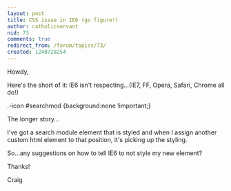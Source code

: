 ```yaml
---
layout: post
title: CSS issue in IE6 (go figure!)
author: catholicservant
nid: 73
comments: true
redirect_from: /forum/topics/73/
created: 1248728254
---
```

<p>Howdy,</p>
<p>Here's the short of it: IE6 isn't respecting...(IE7, FF, Opera, Safari, Chrome all do!)</p>
<p>.-icon #searchmod {background:none !important;}</p>
<p>The longer story...</p>
<p>I've got a search module element that is styled and when I assign another custom html element to that position, it's picking up the styling.</p>
<p>So...any suggestions on how to tell IE6 to not style my new element?</p>
<p>Thanks!</p>
<p>Craig</p>

